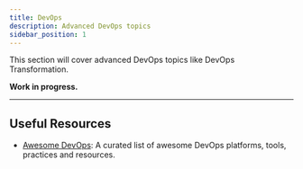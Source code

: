 ```yaml
---
title: DevOps
description: Advanced DevOps topics
sidebar_position: 1
---
```


This section will cover advanced DevOps topics like DevOps Transformation.

**Work in progress.**

---

## Useful Resources

- [Awesome DevOps](https://awesome-devops.xyz/): A curated list of awesome DevOps platforms, tools, practices and resources.
